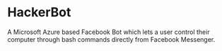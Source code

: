 # HackerBot
A Microsoft Azure based Facebook Bot which lets a user control their computer through bash commands directly from Facebook Messenger.
